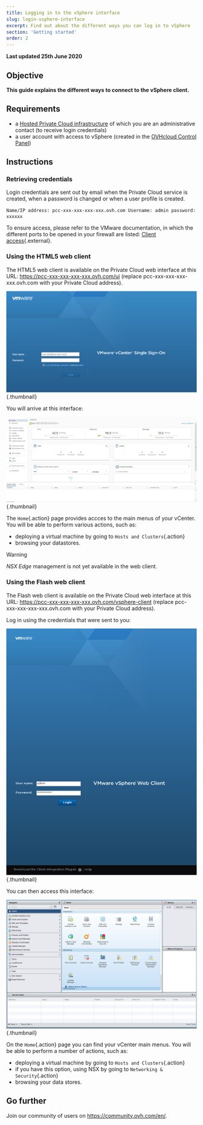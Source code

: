 ```yaml
---
title: Logging in to the vSphere interface
slug: login-vsphere-interface
excerpt: Find out about the different ways you can log in to vSphere
section: 'Getting started'
order: 2
---
```


**Last updated 25th June 2020**

## Objective

**This guide explains the different ways to connect to the vSphere client.**

## Requirements

- a [Hosted Private Cloud infrastructure](https://www.ovhcloud.com/en-ie/enterprise/products/hosted-private-cloud/) of which you are an administrative contact (to receive login credentials)
- a user account with access to vSphere (created in the [OVHcloud Control Panel](https://www.ovh.com/auth/?action=gotomanager))


## Instructions

### Retrieving credentials

Login credentials are sent out by email when the Private Cloud service is created, when a password is changed or when a user profile is created.

```
Name/IP address: pcc-xxx-xxx-xxx-xxx.ovh.com Username: admin password: xxxxxx
```

To ensure access, please refer to the VMware documentation, in which the different ports to be opened in your firewall are listed: [Client access](https://kb.vmware.com/kb/1012382){.external}.


### Using the HTML5 web client

The HTML5 web client is available on the Private Cloud web interface at this URL: <https://pcc-xxx-xxx-xxx-xxx.ovh.com/ui> (replace pcc-xxx-xxx-xxx-xxx.ovh.com with your Private Cloud address).

![Connecting to vSphere HTML5](images/connection_interface_w_html5.png){.thumbnail}

You will arrive at this interface:

![Connecting to vSphere HTML5](images/vsphere-client-html5.png){.thumbnail}

The `Home`{.action} page provides accces to the main menus of your vCenter. You will be able to perform various actions, such as:

- deploying a virtual machine by going to `Hosts and Clusters`{.action}
- browsing your datastores.

> [!warning]
>
> *NSX Edge* management is not yet available in the web client.
>

### Using the Flash web client

The Flash web client is available on the Private Cloud web interface at this URL: <https://pcc-xxx-xxx-xxx-xxx.ovh.com/vsphere-client> (replace pcc-xxx-xxx-xxx-xxx.ovh.com with your Private Cloud address).

Log in using the credentials that were sent to you:

![vSphere client](images/vsphere-client.png){.thumbnail}

You can then access this interface:

![Connecting to the vSphere interface](images/connection_interface_w.png){.thumbnail}

On the `Home`{.action} page you can find your vCenter main menus. You will be able to perform a number of actions, such as:

- deploying a virtual machine by going to `Hosts and Clusters`{.action}
- if you have this option, using NSX by going to `Networking & Security`{.action}
- browsing your data stores.


## Go further

Join our community of users on <https://community.ovh.com/en/>.
